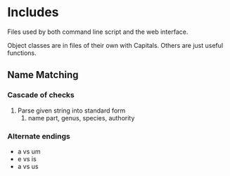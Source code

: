 # Includes

Files used by both command line script and the web interface.

Object classes are in files of their own with Capitals. Others are just useful functions.


## Name Matching

### Cascade of checks

1. Parse given string into standard form
    1. name part, genus, species, authority 


### Alternate endings

- a vs um
- e vs is
- a vs us
